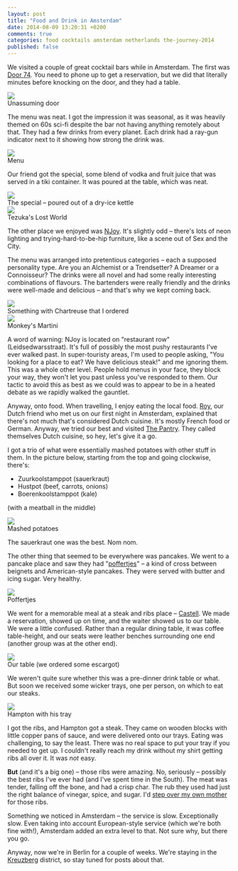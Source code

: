 ```yaml
---
layout: post
title: "Food and Drink in Amsterdam"
date: 2014-08-09 13:20:31 +0200
comments: true
categories: food cocktails amsterdam netherlands the-journey-2014
published: false
---
```


We visited a couple of great cocktail bars while in Amsterdam. The first was [Door 74](http://www.door-74.com/). You need to phone up to get a reservation, but we did that literally minutes before knocking on the door, and they had a table.

<div class="img">
  <a href="{{ root_url }}/images/the-journey/amsterdam/drinks/door-74.jpg">
    <img src="/images/the-journey/amsterdam/drinks/door-74.jpg">
  </a>
  <div class="alt">Unassuming door</div>
</div>

The menu was neat. I got the impression it was seasonal, as it was heavily themed on 60s sci-fi despite the bar not having anything remotely about that. They had a few drinks from every planet. Each drink had a ray-gun indicator next to it showing how strong the drink was.

<div class="img">
  <a href="{{ root_url }}/images/the-journey/amsterdam/drinks/door-74-menu.jpg">
    <img src="/images/the-journey/amsterdam/drinks/door-74-menu.jpg">
  </a>
  <div class="alt">Menu</div>
</div>

Our friend got the special, some blend of vodka and fruit juice that was served in a tiki container. It was poured at the table, which was neat.

<div class="img">
  <a href="{{ root_url }}/images/the-journey/amsterdam/drinks/door-74-kettle.jpg">
    <img src="/images/the-journey/amsterdam/drinks/door-74-kettle.jpg">
  </a>
  <div class="alt">The special – poured out of a dry-ice kettle</div>
</div>

<div class="img">
  <a href="{{ root_url }}/images/the-journey/amsterdam/drinks/door-74-gin.jpg">
    <img src="/images/the-journey/amsterdam/drinks/door-74-gin.jpg">
  </a>
  <div class="alt">Tezuka's Lost World</div>
</div>

The other place we enjoyed was [NJoy](http://njoycocktails.com/). It's slightly odd – there's lots of neon lighting and trying-hard-to-be-hip furniture, like a scene out of Sex and the City.

The menu was arranged into pretentious categories – each a supposed personality type. Are you an Alchemist or a Trendsetter? A Dreamer or a Connoisseur? The drinks were all novel and had some really interesting combinations of flavours. The bartenders were really friendly and the drinks were well-made and delicious – and that's why we kept coming back.

<div class="img">
  <a href="{{ root_url }}/images/the-journey/amsterdam/drinks/njoy-chartreuse.jpg">
    <img src="/images/the-journey/amsterdam/drinks/njoy-chartreuse.jpg">
  </a>
  <div class="alt">Something with Chartreuse that I ordered</div>
</div>

<div class="img">
  <a href="{{ root_url }}/images/the-journey/amsterdam/drinks/njoy-monkey.jpg">
    <img src="/images/the-journey/amsterdam/drinks/njoy-monkey.jpg">
  </a>
  <div class="alt">Monkey's Martini</div>
</div>

A word of warning: NJoy is located on "restaurant row" (Leidsedwarsstraat). It's full of possibly the most pushy restaurants I've ever walked past. In super-touristy areas, I'm used to people asking, "You looking for a place to eat? We have delicious steak!" and me ignoring them. This was a whole other level. People hold menus in your face, they block your way, they won't let you past unless you've responded to them. Our tactic to avoid this as best as we could was to appear to be in a heated debate as we rapidly walked the gauntlet.

Anyway, onto food. When travelling, I enjoy eating the local food. [Roy](https://twitter.com/roy), our Dutch friend who met us on our first night in Amsterdam, explained that there's not much that's considered Dutch cuisine. It's mostly French food or German. Anyway, we tried our best and visited [The Pantry](http://www.thepantry.nl/). They called themselves Dutch cuisine, so hey, let's give it a go.

I got a trio of what were essentially mashed potatoes with other stuff in them. In the picture below, starting from the top and going clockwise, there's:

  - Zuurkoolstamppot (sauerkraut)
  - Hustpot (beef, carrots, onions)
  - Boerenkoolstamppot (kale)

(with a meatball in the middle)

<div class="img">
  <a href="{{ root_url }}/images/the-journey/amsterdam/food/potatoes.jpg">
    <img src="/images/the-journey/amsterdam/food/potatoes.jpg">
  </a>
  <div class="alt">Mashed potatoes</div>
</div>

The sauerkraut one was the best. Nom nom.

The other thing that seemed to be everywhere was pancakes. We went to a pancake place and saw they had "[poffertjes](http://en.wikipedia.org/wiki/Poffertjes)" – a kind of cross between beignets and American-style pancakes. They were served with butter and icing sugar. Very healthy. 

<div class="img">
  <a href="{{ root_url }}/images/the-journey/amsterdam/food/poffertjes.jpg">
    <img src="/images/the-journey/amsterdam/food/poffertjes.jpg">
  </a>
  <div class="alt">Poffertjes</div>
</div>

We went for a memorable meal at a steak and ribs place – [Castell](http://www.castellamsterdam.nl/en/). We made a reservation, showed up on time, and the waiter showed us to our table. We were a little confused. Rather than a regular dining table, it was coffee table-height, and our seats were leather benches surrounding one end (another group was at the other end).

<div class="img">
  <a href="{{ root_url }}/images/the-journey/amsterdam/food/steak-table.jpg">
    <img src="/images/the-journey/amsterdam/food/steak-table.jpg">
  </a>
  <div class="alt">Our table (we ordered some escargot)</div>
</div>

We weren't quite sure whether this was a pre-dinner drink table or what. But soon we received some wicker trays, one per person, on which to eat our steaks.

<div class="img">
  <a href="{{ root_url }}/images/the-journey/amsterdam/food/steak-lap.jpg">
    <img src="/images/the-journey/amsterdam/food/steak-lap.jpg">
  </a>
  <div class="alt">Hampton with his tray</div>
</div>

I got the ribs, and Hampton got a steak. They came on wooden blocks with little copper pans of sauce, and were delivered onto our trays. Eating was challenging, to say the least. There was no real space to put your tray if you needed to get up. I couldn't really reach my drink without my shirt getting ribs all over it. It was *not* easy. 

**But** (and it's a big one) – those ribs were amazing. No, seriously – possibly the best ribs I've ever had (and I've spent time in the South). The meat was tender, falling off the bone, and had a crisp char. The rub they used had just the right balance of vinegar, spice, and sugar. I'd [step over my own mother](https://www.youtube.com/watch?v=aYsLh4QjBPc#t=16) for those ribs.

Something we noticed in Amsterdam – the service is slow. Exceptionally slow. Even taking into account European-style service (which we're both fine with!), Amsterdam added an extra level to that. Not sure why, but there you go.

Anyway, now we're in Berlin for a couple of weeks. We're staying in the [Kreuzberg](http://en.wikipedia.org/wiki/Kreuzberg) district, so stay tuned for posts about that.